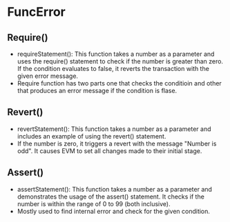 # FuncError

## Require()
- requireStatement(): This function takes a number as a parameter and uses the require() statement to check if the number is greater than zero. If the condition evaluates to false, it reverts the transaction with the given error message.
- Require function has two parts one that checks the conditioin and other that produces an error message if the condition is flase.

## Revert()
- revertStatement(): This function takes a number as a parameter and includes an example of using the revert() statement. 
- If the number is zero, it triggers a revert with the message "Number is odd". It causes EVM to set all changes made to their initial stage.

## Assert()
- assertStatement(): This function takes a number as a parameter and demonstrates the usage of the assert() statement. It checks if the number is within the range of 0 to 99 (both inclusive).
- Mostly used to find internal error and check for the given condition.
